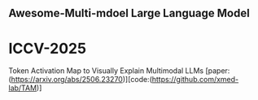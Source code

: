 ## Awesome-Multi-mdoel Large Language Model
# ICCV-2025

Token Activation Map to Visually Explain Multimodal LLMs [paper:(https://arxiv.org/abs/2506.23270)][code:(https://github.com/xmed-lab/TAM)]
